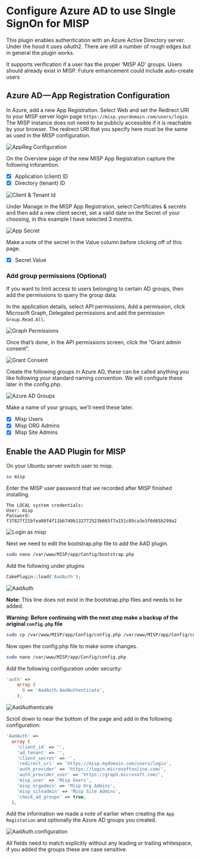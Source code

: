 # Configure Azure AD to use SIngle SignOn for MISP

This plugin enables authentication with an Azure Active Directory server. Under the hood it uses oAuth2. There are still a number of rough edges but in general the plugin works.

It supports verification if a user has the proper ‘MISP AD’ groups. Users should already exist in MISP. Future enhancement could include auto-create users

## Azure AD — App Registration Configuration

In Azure, add a new App Registration. Select Web and set the Redirect URI to your MISP server login page `https://misp.yourdomain.com/users/login`. The MISP instance does not need to be publicly accessible if it is reachable by your browser. The redirect URI that you specify here must be the same as used in the MISP configuration.

![AppReg Configuration](.images/Picture29.png)

On the Overview page of the new MISP App Registration capture the following inforamtion.

- [x] Application (client) ID
- [x] Directory (tenant) ID

![Client & Tenant Id](.images/Picture30.png)

Under Manage in the MISP App Registration, select Certificates & secrets and then add a new client secret, set a valid date on the Secret of your choosing, in this example I have selected 3 months.

![App Secret](.images/Picture31.png)

Make a note of the secret in the Value column before clicking off of this page.

- [x] Secret.Value

### Add group permissions (Optional)

If you want to limit access to users belonging to certain AD groups, then add the permissions to query the group data.

In the application details, select API permissions, Add a permission, click Microsoft Graph, Delegated permissions and add the permission `Group.Read.All`.

![Graph Permissions](.images/Picture32.png)

Once that’s done, in the API permissions screen, click the “Grant admin consent”.

![Grant Consent](.images/Picture33.png)

Create the following groups in Azure AD, these can be called anything you like following your standard naming convention. We will configure these later in the config.php.

![Azure AD Groups](.images/Picture34.png)

Make a name of your groups, we'll need these later.

- [x] Misp Users
- [x] Misp ORG Admins
- [x] Misp Site Admins

## Enable the AAD Plugin for MISP

On your Ubuntu server switch user to misp.

```BASH
su misp
```

Enter the MISP user password that we recorded after MISP finished installing.

```TEXT
The LOCAL system credentials:
User: misp
Password: f37827f21bfea08f4f11bb749b132772523b665f7a151c05ca3e3f0d65b299a2 
```

![Login as misp](.images/Picture35.png)

Next we need to edit the bootstrap.php file to add the AAD plugin.

```BASH
sudo nano /var/www/MISP/app/Config/bootstrap.php
```

Add the following under plugins

```PHP
CakePlugin::load('AadAuth');
```

![AadAuth](.images/Picture36.png)

**Note:** This line does not exist in the bootstrap.php files and needs to be added.

**Warning: Before continuing with the next step make a backup of the original `config.php` file**

```BASH
sudo cp /var/www/MISP/app/Config/config.php /var/www/MISP/app/Config/config.orig.php
```

Now open the config.php file to make some changes.

```BASH
sudo nano /var/www/MISP/app/Config/config.php
```

Add the following configuration under security:

```PHP
'auth' =>
    array (
      0 => 'AadAuth.AadAuthenticate',
    ),
```

![AadAuthenticate](.images/Picture37.png)

Scroll down to near the bottom of the page and add in the following configuration:

```PHP
'AadAuth' =>
  array (
    'client_id' => '',
    'ad_tenant' => '',
    'client_secret' => '',
    'redirect_uri' => 'https://misp.mydomain.com/users/login',
    'auth_provider' => 'https://login.microsoftonline.com/',
    'auth_provider_user' => 'https://graph.microsoft.com/',
    'misp_user' => 'Misp Users',
    'misp_orgadmin' => 'Misp Org Admins',
    'misp_siteadmin' => 'Misp Site Admins',
    'check_ad_groups' => true,
  ),
```

Add the information we made a note of earlier when creating the `App Registation` and optionally the Azure AD groups you created.

![AadAuth.configuration](.images/Picture38.png)

All fields need to match explicitly without any leading or trailing whitespace, if you added the groups these are case sensitive.


